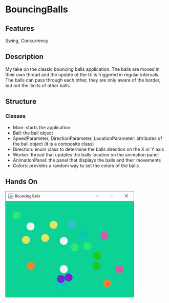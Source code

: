 # BouncingBalls

## Features
Swing, Concurrency

## Description
My take on the classic bouncing balls application. The
balls are moved in their own thread and the update of the
UI is triggered in regular intervals. The balls can pass
through each other, they are only aware of the border, but
not the limits of other balls.

## Structure

### Classes
- Main: starts the application
- Ball: the ball object
- SpeedParameter, DirectionParameter, LocationParameter: attributes
of the ball object (it is a composite class)
- Direction: enum class to determine the balls direction
on the X or Y axis
- Worker: thread that updates the balls location on the
animation panel
- AnimationPanel: the panel that displays the balls and their
movements
- Colors: provides a random way to set the colors of the balls

## Hands On

![Bouncing Balls](https://github.com/bjanos/Screenshots/blob/master/BouncingBalls/2018-04-20_14-54-23.png)


